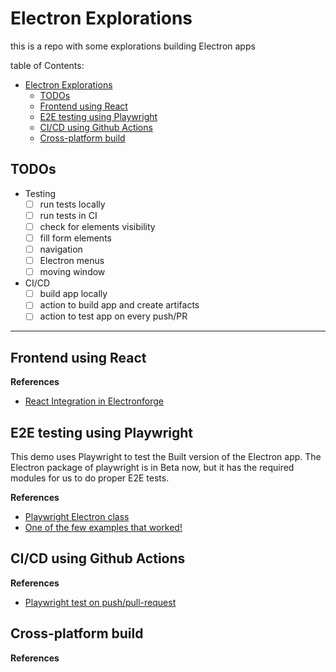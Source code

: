 # Electron Explorations

this is a repo with some explorations building Electron apps

table of Contents:

- [Electron Explorations](#electron-explorations)
  - [TODOs](#todos)
  - [Frontend using React](#frontend-using-react)
  - [E2E testing using Playwright](#e2e-testing-using-playwright)
  - [CI/CD using Github Actions](#cicd-using-github-actions)
  - [Cross-platform build](#cross-platform-build)


## TODOs

- Testing
  - [ ] run tests locally
  - [ ] run tests in CI
  - [ ] check for elements visibility
  - [ ] fill form elements
  - [ ] navigation
  - [ ] Electron menus
  - [ ] moving window
- CI/CD
  - [ ] build app locally
  - [ ] action to build app and create artifacts
  - [ ] action to test app on every push/PR

---

## Frontend using React

**References**

- [React Integration in Electronforge](https://www.electronforge.io/guides/framework-integration/react)


## E2E testing using Playwright

This demo uses Playwright to test the Built version of the Electron app.
The Electron package of playwright is in Beta now, but it has the required modules for us to do proper E2E tests.

**References**

- [Playwright Electron class](https://playwright.dev/docs/api/class-electron)
- [One of the few examples that worked!](https://github.com/boutchersj/desktop-slinger)


## CI/CD using Github Actions

**References**

- [Playwright test on push/pull-request](https://playwright.dev/docs/ci-intro#on-pushpull_request)

## Cross-platform build

**References**


